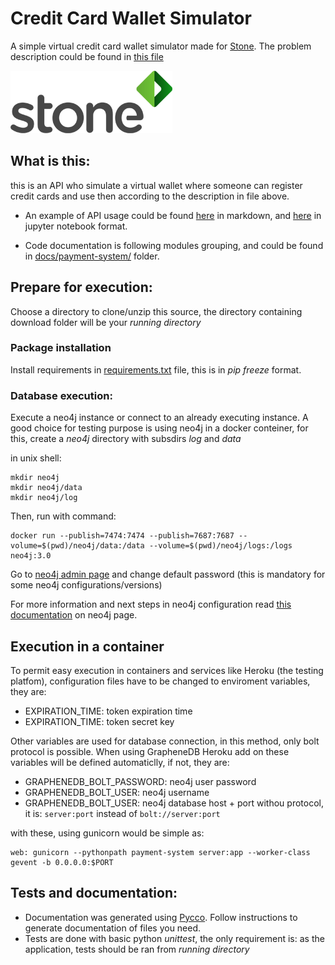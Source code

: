 # Credit Card Wallet Simulator

A simple virtual credit card wallet simulator made for [Stone](http://www.stone.com.br/). The problem description could be found in [this file](CHALLENGE.md)

![Alt text](docs/stone-logo.png)
  
  
## What is this:
this is an API who simulate a virtual wallet where someone can register credit cards and use then according to the description in file above.

* An example of API usage could be found [here](docs/example_using_payment_api.md) in markdown, and [here](docs/example_using_payment_api.ipynb) in jupyter notebook format.

* Code  documentation is following modules grouping, and could be found in [docs/payment-system/](docs/payment-system/) folder.

## Prepare for execution:

Choose a directory to clone/unzip this source, the directory containing download folder will be your *running directory*

### Package installation

Install requirements in [requirements.txt](requirements.txt) file, this is in *pip freeze* format.

### Database execution:

Execute a neo4j instance or connect to an already executing instance. A good choice for testing purpose is using neo4j in a docker conteiner, for this, create a *neo4j* directory with subsdirs *log* and *data*

in unix shell:

```SHELL
mkdir neo4j
mkdir neo4j/data
mkdir neo4j/log
```

Then, run with command:

```SHELL
docker run --publish=7474:7474 --publish=7687:7687 --volume=$(pwd)/neo4j/data:/data --volume=$(pwd)/neo4j/logs:/logs neo4j:3.0

```

Go to [neo4j admin page](http://0.0.0.0:7474/browser/) and change default password (this is mandatory for some neo4j configurations/versions)

For more information and next steps in neo4j configuration read [this documentation](https://neo4j.com/docs/operations-manual/current/installation/docker/) on neo4j page.


## Execution in a container
To permit easy execution in containers and services like Heroku (the testing platfom), configuration files have to be changed to enviroment variables, they are:

* EXPIRATION_TIME: token expiration time
* EXPIRATION_TIME: token secret key

Other variables are used for database connection, in this method, only bolt protocol is possible. When using GrapheneDB Heroku add on these variables will be defined automaticlly, if not, they are:

* GRAPHENEDB_BOLT_PASSWORD: neo4j user password
* GRAPHENEDB_BOLT_USER: neo4j username
* GRAPHENEDB_BOLT_USER: neo4j database host + port withou protocol, it is: ``server:port`` instead of ``bolt://server:port``

with these, using gunicorn would be simple as:

```SHELL
web: gunicorn --pythonpath payment-system server:app --worker-class gevent -b 0.0.0.0:$PORT
```

## Tests and documentation:

* Documentation was generated using [Pycco](https://pycco-docs.github.io/pycco/). Follow instructions to generate documentation of files you need.
* Tests are done with basic python *unittest*, the only requirement is: as the application, tests should be ran from *running directory*